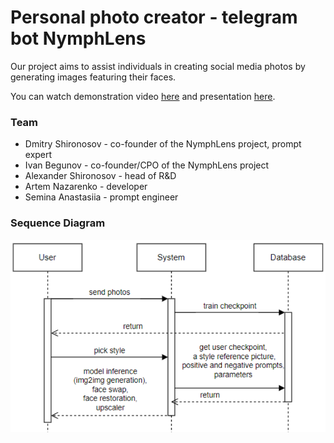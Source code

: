 # Personal photo creator - telegram bot NymphLens

Our project aims to assist individuals in creating social media photos by generating images featuring their faces.

You can watch demonstration video [here](https://drive.google.com/file/d/1Lxk5jLsxXJJOfkEsO-K_JyZHNIn1w6vW/view?usp=drive_link)
and presentation [here](C:\Users\User\PycharmProjects\prompt_engineering\presentation.pdf).

### Team
- Dmitry Shironosov - co-founder of the NymphLens project, prompt expert
- Ivan Begunov - co-founder/CPO of the NymphLens project
- Alexander Shironosov - head of R&D
- Artem Nazarenko - developer
- Semina Anastasiia - prompt engineer

### Sequence Diagram

![img.png](img.png)

[//]: # (My task)

[//]: # (Hi! I am Nastya and I am in charge of the showcase of styles. My job is to find the best prompts and parameters for img2img generation using Stable Diffusion. I need to make sure that the generated photos are as similar to people as possible, so that our users can then post these photos on Instagram. This job is more mechanical and tedious than difficult. I've done a lot of experiments and prepared a women's showcase, now I'm starting to do men's. You can find more information in the presentation.)

[//]: # ()
[//]: # (Задача: сформировать витрину стилей, на основе которой генерировались бы фото. Стиль - это референсное фото, позитивный и негативный промпты, параметры: количество шагов, sampler, denoising strength и cfg_scale. )

[//]: # (1&#41; Было проведено множество экспериментов на чекпоинтах, обученных на разных людях, менялась структура промпта и его содержание. Я пришла к выводу, что не обязательно их делать по одному шаблону, чаще всего короткие промпты работают стабильнее и лучше. )

[//]: # (2&#41; Было произведено сравнение моделей: где получаются более реалистичные и качественные референсы. Мои фавориты - epiCRealism, epiCPhotoGasm, RealDream.)

[//]: # (3&#41; Была сделана женская витрина из 23 стилей, мужская сейчас в процессе доработки. Далее будет проводиться тестирование на разных людях, нестабильные стили будут правиться.)

[//]: # ()
[//]: # (Грустно, что у меня не было доступа к коду, все-таки мою работу можно было несколько автоматизировать &#40;проект коммерческий, я к нему присоединилась&#41;. Потом выяснилось, что WebUI, где я работала, и код под капотом у бота, где прогонялся весь пайплайн, выдают несколько разные результаты, сейчас это чинят. )

[//]: # (Еще кажется, что для данной задачи больше нужно работать с пайплайном и моделями, недавно вышла статья, подтверждающая это https://photo-maker.github.io/  Пока что генерируемые фото хоть и похожи, но все-таки что-то выдает их нереалистичность.)



